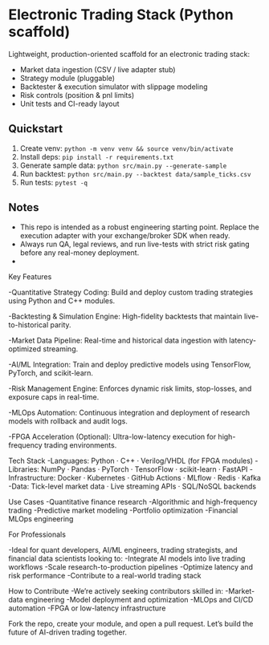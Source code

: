 # Electronic Trading Stack (Python scaffold)

Lightweight, production-oriented scaffold for an electronic trading stack:
- Market data ingestion (CSV / live adapter stub)
- Strategy module (pluggable)
- Backtester & execution simulator with slippage modeling
- Risk controls (position & pnl limits)
- Unit tests and CI-ready layout

## Quickstart
1. Create venv: `python -m venv venv && source venv/bin/activate`
2. Install deps: `pip install -r requirements.txt`
3. Generate sample data: `python src/main.py --generate-sample`
4. Run backtest: `python src/main.py --backtest data/sample_ticks.csv`
5. Run tests: `pytest -q`

## Notes
- This repo is intended as a robust engineering starting point. Replace the execution adapter with your exchange/broker SDK when ready.
- Always run QA, legal reviews, and run live-tests with strict risk gating before any real-money deployment.
- 
Key Features

-Quantitative Strategy Coding: Build and deploy custom trading strategies using Python and C++ modules.

-Backtesting & Simulation Engine: High-fidelity backtests that maintain live-to-historical parity.

-Market Data Pipeline: Real-time and historical data ingestion with latency-optimized streaming.

-AI/ML Integration: Train and deploy predictive models using TensorFlow, PyTorch, and scikit-learn.

-Risk Management Engine: Enforces dynamic risk limits, stop-losses, and exposure caps in real-time.

-MLOps Automation: Continuous integration and deployment of research models with rollback and audit logs.

-FPGA Acceleration (Optional): Ultra-low-latency execution for high-frequency trading environments.


Tech Stack
-Languages: Python · C++ · Verilog/VHDL (for FPGA modules)
-Libraries: NumPy · Pandas · PyTorch · TensorFlow · scikit-learn · FastAPI
-Infrastructure: Docker · Kubernetes · GitHub Actions · MLflow · Redis · Kafka
-Data: Tick-level market data · Live streaming APIs · SQL/NoSQL backends

Use Cases
-Quantitative finance research
-Algorithmic and high-frequency trading
-Predictive market modeling
-Portfolio optimization
-Financial MLOps engineering

For Professionals

-Ideal for quant developers, AI/ML engineers, trading strategists, and financial data scientists looking to:
-Integrate AI models into live trading workflows
-Scale research-to-production pipelines
-Optimize latency and risk performance
-Contribute to a real-world trading stack

How to Contribute
-We’re actively seeking contributors skilled in:
-Market-data engineering
-Model deployment and optimization
-MLOps and CI/CD automation
-FPGA or low-latency infrastructure

Fork the repo, create your module, and open a pull request. Let’s build the future of AI-driven trading together.
